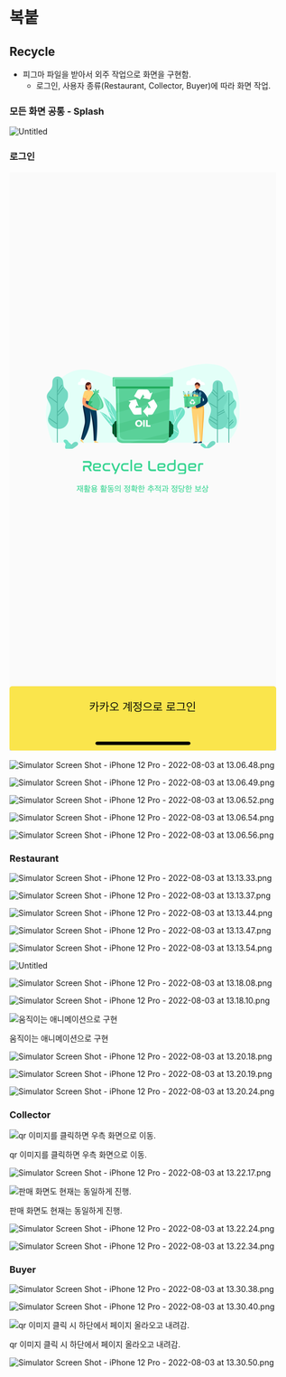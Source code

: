 # 복붙

## Recycle

- 피그마 파일을 받아서 외주 작업으로 화면을 구현함.
    - 로그인, 사용자 종류(Restaurant, Collector, Buyer)에 따라 화면 작업.

### 모든 화면 공통 - Splash

![Untitled](%E1%84%87%E1%85%A9%E1%86%A8%E1%84%87%E1%85%AE%E1%87%80%2079ddbd075c5549089c17f4e9ea4dc169/Untitled.png)

### 로그인

![Simulator Screen Shot - iPhone 12 Pro - 2022-08-03 at 13.06.46.png](README/Simulator_Screen_Shot_-_iPhone_12_Pro_-_2022-08-03_at_13.06.46.png)

![Simulator Screen Shot - iPhone 12 Pro - 2022-08-03 at 13.06.48.png](%E1%84%87%E1%85%A9%E1%86%A8%E1%84%87%E1%85%AE%E1%87%80%2079ddbd075c5549089c17f4e9ea4dc169/Simulator_Screen_Shot_-_iPhone_12_Pro_-_2022-08-03_at_13.06.48.png)

![Simulator Screen Shot - iPhone 12 Pro - 2022-08-03 at 13.06.49.png](%E1%84%87%E1%85%A9%E1%86%A8%E1%84%87%E1%85%AE%E1%87%80%2079ddbd075c5549089c17f4e9ea4dc169/Simulator_Screen_Shot_-_iPhone_12_Pro_-_2022-08-03_at_13.06.49.png)

![Simulator Screen Shot - iPhone 12 Pro - 2022-08-03 at 13.06.52.png](%E1%84%87%E1%85%A9%E1%86%A8%E1%84%87%E1%85%AE%E1%87%80%2079ddbd075c5549089c17f4e9ea4dc169/Simulator_Screen_Shot_-_iPhone_12_Pro_-_2022-08-03_at_13.06.52.png)

![Simulator Screen Shot - iPhone 12 Pro - 2022-08-03 at 13.06.54.png](%E1%84%87%E1%85%A9%E1%86%A8%E1%84%87%E1%85%AE%E1%87%80%2079ddbd075c5549089c17f4e9ea4dc169/Simulator_Screen_Shot_-_iPhone_12_Pro_-_2022-08-03_at_13.06.54.png)

![Simulator Screen Shot - iPhone 12 Pro - 2022-08-03 at 13.06.56.png](%E1%84%87%E1%85%A9%E1%86%A8%E1%84%87%E1%85%AE%E1%87%80%2079ddbd075c5549089c17f4e9ea4dc169/Simulator_Screen_Shot_-_iPhone_12_Pro_-_2022-08-03_at_13.06.56.png)

### Restaurant

![Simulator Screen Shot - iPhone 12 Pro - 2022-08-03 at 13.13.33.png](%E1%84%87%E1%85%A9%E1%86%A8%E1%84%87%E1%85%AE%E1%87%80%2079ddbd075c5549089c17f4e9ea4dc169/Simulator_Screen_Shot_-_iPhone_12_Pro_-_2022-08-03_at_13.13.33.png)

![Simulator Screen Shot - iPhone 12 Pro - 2022-08-03 at 13.13.37.png](%E1%84%87%E1%85%A9%E1%86%A8%E1%84%87%E1%85%AE%E1%87%80%2079ddbd075c5549089c17f4e9ea4dc169/Simulator_Screen_Shot_-_iPhone_12_Pro_-_2022-08-03_at_13.13.37.png)

![Simulator Screen Shot - iPhone 12 Pro - 2022-08-03 at 13.13.44.png](%E1%84%87%E1%85%A9%E1%86%A8%E1%84%87%E1%85%AE%E1%87%80%2079ddbd075c5549089c17f4e9ea4dc169/Simulator_Screen_Shot_-_iPhone_12_Pro_-_2022-08-03_at_13.13.44.png)

![Simulator Screen Shot - iPhone 12 Pro - 2022-08-03 at 13.13.47.png](%E1%84%87%E1%85%A9%E1%86%A8%E1%84%87%E1%85%AE%E1%87%80%2079ddbd075c5549089c17f4e9ea4dc169/Simulator_Screen_Shot_-_iPhone_12_Pro_-_2022-08-03_at_13.13.47.png)

![Simulator Screen Shot - iPhone 12 Pro - 2022-08-03 at 13.13.54.png](%E1%84%87%E1%85%A9%E1%86%A8%E1%84%87%E1%85%AE%E1%87%80%2079ddbd075c5549089c17f4e9ea4dc169/Simulator_Screen_Shot_-_iPhone_12_Pro_-_2022-08-03_at_13.13.54.png)

![Untitled](%E1%84%87%E1%85%A9%E1%86%A8%E1%84%87%E1%85%AE%E1%87%80%2079ddbd075c5549089c17f4e9ea4dc169/Untitled%201.png)

![Simulator Screen Shot - iPhone 12 Pro - 2022-08-03 at 13.18.08.png](%E1%84%87%E1%85%A9%E1%86%A8%E1%84%87%E1%85%AE%E1%87%80%2079ddbd075c5549089c17f4e9ea4dc169/Simulator_Screen_Shot_-_iPhone_12_Pro_-_2022-08-03_at_13.18.08.png)

![Simulator Screen Shot - iPhone 12 Pro - 2022-08-03 at 13.18.10.png](%E1%84%87%E1%85%A9%E1%86%A8%E1%84%87%E1%85%AE%E1%87%80%2079ddbd075c5549089c17f4e9ea4dc169/Simulator_Screen_Shot_-_iPhone_12_Pro_-_2022-08-03_at_13.18.10.png)

![움직이는 애니메이션으로 구현](%E1%84%87%E1%85%A9%E1%86%A8%E1%84%87%E1%85%AE%E1%87%80%2079ddbd075c5549089c17f4e9ea4dc169/Simulator_Screen_Recording_-_iPhone_12_Pro_-_2022-08-03_at_13.19.42.gif)

움직이는 애니메이션으로 구현

![Simulator Screen Shot - iPhone 12 Pro - 2022-08-03 at 13.20.18.png](%E1%84%87%E1%85%A9%E1%86%A8%E1%84%87%E1%85%AE%E1%87%80%2079ddbd075c5549089c17f4e9ea4dc169/Simulator_Screen_Shot_-_iPhone_12_Pro_-_2022-08-03_at_13.20.18.png)

![Simulator Screen Shot - iPhone 12 Pro - 2022-08-03 at 13.20.19.png](%E1%84%87%E1%85%A9%E1%86%A8%E1%84%87%E1%85%AE%E1%87%80%2079ddbd075c5549089c17f4e9ea4dc169/Simulator_Screen_Shot_-_iPhone_12_Pro_-_2022-08-03_at_13.20.19.png)

![Simulator Screen Shot - iPhone 12 Pro - 2022-08-03 at 13.20.24.png](%E1%84%87%E1%85%A9%E1%86%A8%E1%84%87%E1%85%AE%E1%87%80%2079ddbd075c5549089c17f4e9ea4dc169/Simulator_Screen_Shot_-_iPhone_12_Pro_-_2022-08-03_at_13.20.24.png)

### Collector

![qr 이미지를 클릭하면 우측 화면으로 이동.](%E1%84%87%E1%85%A9%E1%86%A8%E1%84%87%E1%85%AE%E1%87%80%2079ddbd075c5549089c17f4e9ea4dc169/Simulator_Screen_Shot_-_iPhone_12_Pro_-_2022-08-03_at_13.22.13.png)

qr 이미지를 클릭하면 우측 화면으로 이동.

![Simulator Screen Shot - iPhone 12 Pro - 2022-08-03 at 13.22.17.png](%E1%84%87%E1%85%A9%E1%86%A8%E1%84%87%E1%85%AE%E1%87%80%2079ddbd075c5549089c17f4e9ea4dc169/Simulator_Screen_Shot_-_iPhone_12_Pro_-_2022-08-03_at_13.22.17.png)

![판매 화면도 현재는 동일하게 진행.](%E1%84%87%E1%85%A9%E1%86%A8%E1%84%87%E1%85%AE%E1%87%80%2079ddbd075c5549089c17f4e9ea4dc169/Untitled%202.png)

판매 화면도 현재는 동일하게 진행.

![Simulator Screen Shot - iPhone 12 Pro - 2022-08-03 at 13.22.24.png](%E1%84%87%E1%85%A9%E1%86%A8%E1%84%87%E1%85%AE%E1%87%80%2079ddbd075c5549089c17f4e9ea4dc169/Simulator_Screen_Shot_-_iPhone_12_Pro_-_2022-08-03_at_13.22.24.png)

![Simulator Screen Shot - iPhone 12 Pro - 2022-08-03 at 13.22.34.png](%E1%84%87%E1%85%A9%E1%86%A8%E1%84%87%E1%85%AE%E1%87%80%2079ddbd075c5549089c17f4e9ea4dc169/Simulator_Screen_Shot_-_iPhone_12_Pro_-_2022-08-03_at_13.22.34.png)

### Buyer

![Simulator Screen Shot - iPhone 12 Pro - 2022-08-03 at 13.30.38.png](%E1%84%87%E1%85%A9%E1%86%A8%E1%84%87%E1%85%AE%E1%87%80%2079ddbd075c5549089c17f4e9ea4dc169/Simulator_Screen_Shot_-_iPhone_12_Pro_-_2022-08-03_at_13.30.38.png)

![Simulator Screen Shot - iPhone 12 Pro - 2022-08-03 at 13.30.40.png](%E1%84%87%E1%85%A9%E1%86%A8%E1%84%87%E1%85%AE%E1%87%80%2079ddbd075c5549089c17f4e9ea4dc169/Simulator_Screen_Shot_-_iPhone_12_Pro_-_2022-08-03_at_13.30.40.png)

![qr 이미지 클릭 시 하단에서 페이지 올라오고 내려감.](%E1%84%87%E1%85%A9%E1%86%A8%E1%84%87%E1%85%AE%E1%87%80%2079ddbd075c5549089c17f4e9ea4dc169/Simulator_Screen_Recording_-_iPhone_12_Pro_-_2022-08-03_at_13.31.31.gif)

qr 이미지 클릭 시 하단에서 페이지 올라오고 내려감.

![Simulator Screen Shot - iPhone 12 Pro - 2022-08-03 at 13.30.50.png](%E1%84%87%E1%85%A9%E1%86%A8%E1%84%87%E1%85%AE%E1%87%80%2079ddbd075c5549089c17f4e9ea4dc169/Simulator_Screen_Shot_-_iPhone_12_Pro_-_2022-08-03_at_13.30.50.png)

